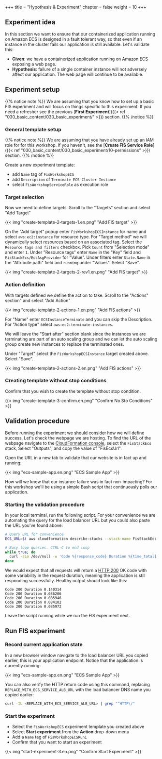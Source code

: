 +++
title = "Hypothesis & Experiment"
chapter = false
weight = 10
+++
 
## Experiment idea

In this section we want to ensure that our containerized application running on Amazon ECS is designed in a fault tolerant way, so that even if an instance in the cluster fails our application is still available. Let's validate this:

* **Given**: we have a containerized application running on Amazon ECS exposing a web page.
* **Hypothesis**: failure of a single container instance will not adversely affect our application. The web page will continue to be available.

## Experiment setup

{{% notice note %}}
We are assuming that you know how to set up a basic FIS experiment and will focus on things specific to this experiment. If you need a refresher see the previous [**First Experiment**]({{< ref "030_basic_content/030_basic_experiment/" >}}) section.
{{% /notice %}}

### General template setup

{{% notice note %}}
We are assuming that you have already set up an IAM role for for this workshop. If you haven't, see the [**Create FIS Service Role**]({{< ref "030_basic_content/030_basic_experiment/10-permissions" >}}) section.
{{% /notice %}}

Create a new experiment template:
  * add `Name` tag of `FisWorkshopECS`
  * add `Description` of `Terminate ECS Cluster Instance`
  * select `FisWorkshopServiceRole` as execution role

### Target selection

Now we need to define targets. Scroll to the "Targets" section and select "Add Target"

{{< img "create-template-2-targets-1.en.png" "Add FIS target" >}}

On the "Add target" popup enter `FisWorkshopECSInstance` for name and select `aws:ec2:instance` for resource type. For "Target method" we will dynamically select resources based on an associated tag. Select the `Resource tags and filters` checkbox. Pick `Count` from "Selection mode" and enter `1`. Under "Resource tags" enter `Name` in the "Key" field and `FisStackEcs/EcsAsgProvider` for "Value". Under filters enter `State.Name` in the "Attribute path" field and `running` under "Values". Select "Save".

{{< img "create-template-2-targets-2-rev1.en.png" "Add FIS target" >}}

### Action definition

With targets defined we define the action to take. Scroll to the "Actions" section" and select "Add Action"

{{< img "create-template-2-actions-1.en.png" "Add FIS actions" >}}

For "Name" enter `ECSInstanceTerminate` and you can skip the Description. For "Action type" select `aws:ec2:terminate-instances`.

We will leave the "Start after" section blank since the instances we are terminating are part of an auto scaling group and we can let the auto scaling group create new instances to replace the terminated ones.

Under "Target" select the `FisWorkshopECSInstance` target created above. Select "Save".

{{< img "create-template-2-actions-2.en.png" "Add FIS actions" >}}

### Creating template without stop conditions

Confirm that you wish to create the template without stop condition.

{{< img "create-template-3-confirm.en.png" "Confirm No Sto Conditions" >}}

## Validation procedure

Before running the experiment we should consider how we will define success. Let's check the webpage we are hosting. To find the URL of the webpage navigate to the [CloudFormation console](https://console.aws.amazon.com/cloudformation/home?#/stacks?filteringStatus=active&filteringText=FisStackEcs&viewNested=true&hideStacks=false), select the `FisStackEcs` stack, Select "Outputs", and copy the value of "FisEcsUrl".

Open the URL in a new tab to validate that our website is in fact up and running:

{{< img "ecs-sample-app.en.png" "ECS Sample App" >}}

How will we know that our instance failure was in fact non-impacting? For this workshop we'll be using a simple Bash script that continuously polls our application.

### Starting the validation procedure

In your local terminal, run the following script. For your convenience we are automating the query for the load balancer URL but you could also paste the URL you've found above:

```bash
# Query URL for convenience
ECS_URL=$( aws cloudformation describe-stacks --stack-name FisStackEcs --query "Stacks[*].Outputs[?OutputKey=='FisEcsUrl'].OutputValue" --output text )

# Busy loop queries. CTRL-C to end loop
while true; do
  curl -sLo /dev/null -w 'Code %{response_code} Duration %{time_total} \n' ${ECS_URL}
done
```

We would expect that all requests will return a [HTTP 200](https://developer.mozilla.org/en-US/docs/Web/HTTP/Status/200) OK code with some variability in the request duration, meaning the application is still responding successfully. Healthy output should look like this:

```text
Code 200 Duration 0.140314 
Code 200 Duration 0.086206 
Code 200 Duration 0.085946 
Code 200 Duration 0.084102 
Code 200 Duration 0.085972 
```

Leave the script running while we run the FIS experiment next.

## Run FIS experiment

### Record current application state

In a new browser window navigate to the load balancer URL you copied earlier, this is your application endpoint. Notice that the application is currently running:

{{< img "ecs-sample-app.en.png" "ECS Sample App" >}}

You can also verify the HTTP return code using this command, replacing `REPLACE_WITH_ECS_SERVICE_ALB_URL` with the load balancer DNS name you copied earlier:

```bash
curl -IL <REPLACE_WITH_ECS_SERVICE_ALB_URL> | grep "^HTTP\/"
```

### Start the experiment

* Select the `FisWorkshopECS` experiment template you created above 
* Select **Start experiment** from the **Action** drop-down menu
* Add a `Name` tag of `FisWorkshopECSRun1`
* Confirm that you want to start an experiment

{{< img "start-experiment-3.en.png" "Confirm Start Experiment" >}}
